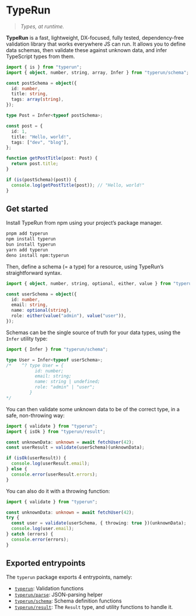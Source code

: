 # TypeRun

> _Types, at runtime._

**TypeRun** is a fast, lightweight, DX-focused, fully tested, dependency-free validation library that works everywhere JS can run. It allows you to define data schemas, then validate these against unknown data, and infer TypeScript types from them.

```ts
import { is } from "typerun";
import { object, number, string, array, Infer } from "typerun/schema";

const postSchema = object({
  id: number,
  title: string,
  tags: array(string),
});

type Post = Infer<typeof postSchema>;

const post = {
  id: 1,
  title: "Hello, world!",
  tags: ["dev", "blog"],
};

function getPostTitle(post: Post) {
  return post.title;
}

if (is(postSchema)(post)) {
  console.log(getPostTitle(post)); // "Hello, world!"
}
```

## Get started

Install TypeRun from npm using your project’s package manager.

```sh
pnpm add typerun
npm install typerun
bun install typerun
yarn add typerun
deno install npm:typerun
```

Then, define a schema (= a type) for a resource, using TypeRun’s straightforward syntax.

```ts
import { object, number, string, optional, either, value } from "typerun/schema";

const userSchema = object({
  id: number,
  email: string,
  name: optional(string),
  role: either(value("admin"), value("user")),
});
```

Schemas can be the single source of truth for your data types, using the `Infer` utility type:

```ts
import { Infer } from "typerun/schema";

type User = Infer<typeof userSchema>;
/*    ^? type User = {
           id: number;
           email: string;
           name: string | undefined;
           role: "admin" | "user";
         }
*/
```

You can then validate some unknown data to be of the correct type, in a safe, non-throwing way:

```ts
import { validate } from "typerun";
import { isOk } from "typerun/result";

const unknownData: unknown = await fetchUser(42);
const userResult = validate(userSchema)(unknownData);

if (isOk(userResult)) {
  console.log(userResult.email);
} else {
  console.error(userResult.errors);
}
```

You can also do it with a throwing function:

```ts
import { validate } from "typerun";

const unknownData: unknown = await fetchUser(42);
try {
  const user = validate(userSchema, { throwing: true })(unknownData);
  console.log(user.email);
} catch (errors) {
  console.error(errors);
}
```

## Exported entrypoints

The `typerun` package exports 4 entrypoints, namely:

- [`typerun`](https://typerun.js.org/modules): Validation functions
- [`typerun/parse`](https://typerun.js.org/modules/parse): JSON-parsing helper
- [`typerun/schema`](https://typerun.js.org/modules/schema): Schema definition functions
- [`typerun/result`](https://typerun.js.org/modules/result): The `Result` type, and utility functions to handle it.
